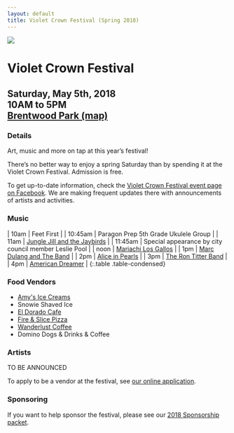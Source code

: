 ```yaml
---
layout: default
title: Violet Crown Festival (Spring 2018)
---
```

<div class="container">
	<div class="row">
		<div class="col-md-2"><img src="img/VCF_Logo_2014_sm.png" class="img-responsive"></div>
		<div class="col-md-6">
			<h1>Violet Crown Festival</h1>
			<h2>
				Saturday, May 5th, 2018 <br>
				10AM to 5PM <br>
				<a href="https://plus.google.com/105953711653254975745/about?gl=us&amp;hl=en">Brentwood Park (map)</a>
			</h2>
		</div>
	</div>
</div>

### Details

Art, music and more on tap at this year’s festival!

There’s no better way to enjoy a spring Saturday than by spending it at the
Violet Crown Festival. Admission is free.

To get up-to-date information, check the [Violet Crown Festival event page on Facebook](https://www.facebook.com/events/2117433981825762).
We are making frequent updates there with announcements of artists and activities.

### Music

| 10am | Feet First |
| 10:45am | Paragon Prep 5th Grade Ukulele Group |
| 11am | [Jungle Jill and the Jaybirds](https://www.facebook.com/pages/Jungle-Jill-The-Jaybirds/257212990967619) | 
| 11:45am | Special appearance by city council member Leslie Pool |
| noon | [Mariachi Los Gallos](https://www.facebook.com/mariachiaustin/) |
|  1pm | [Marc Dulang and The Band](https://marcdulang.bandcamp.com/releases) |
|  2pm | [Alice in Pearls](https://www.facebook.com/aliceinpearls/) |
|  3pm | [The Ron Titter Band](https://www.facebook.com/RonTitterBand/) |
|  4pm | [American Dreamer](http://www.americandreamermusic.com/) |
{:.table .table-condensed}

### Food Vendors

* [Amy's Ice Creams](http://www.amysicecreams.com/)
* Snowie Shaved Ice
* [El Dorado Cafe](http://www.eldoradocafeatx.com/)
* [Fire & Slice Pizza](http://www.fireandsliceaustin.com/)
* [Wanderlust Coffee](https://www.facebook.com/wanderlustcoffeetruck)
* Domino Dogs & Drinks & Coffee

### Artists

TO BE ANNOUNCED

To apply to be a vendor at the festival, see <a href="vcf_apply.html">our online application</a>.

### Sponsoring

If you want to help sponsor the festival, please see our <a href="docs/VCF_SponsorPacket_2017_pig.pdf">2018 Sponsorship packet</a>.

